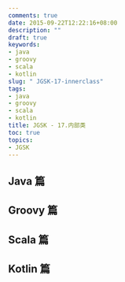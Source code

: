 ```yaml
---
comments: true
date: 2015-09-22T12:22:16+08:00
description: ""
draft: true
keywords:
- java
- groovy
- scala
- kotlin
slug: " JGSK-17-innerclass"
tags:
- java
- groovy
- scala
- kotlin
title: JGSK - 17.内部类
toc: true
topics:
- JGSK
---
```



## Java 篇

## Groovy 篇

## Scala 篇

## Kotlin 篇